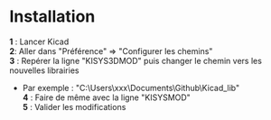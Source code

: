 # Installation

**1** : Lancer Kicad  
**2**: Aller dans "Préférence" => "Configurer les chemins"  
**3** : Repérer la ligne "KISYS3DMOD" puis changer le chemin vers les nouvelles librairies  
  * Par exemple : "C:\Users\xxx\Documents\Github\Kicad_lib"  
**4** : Faire de même avec la ligne "KISYSMOD"  
**5** : Valider les modifications  

